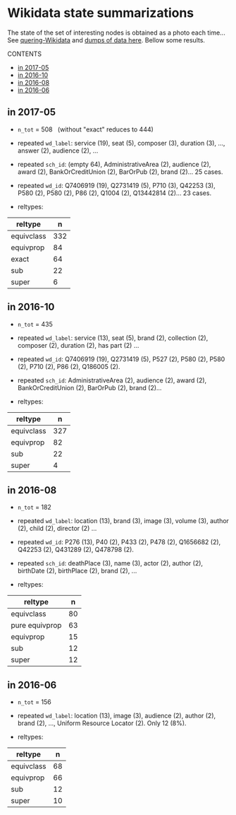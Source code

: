 
# Wikidata state summarizations
The state of the set of interesting nodes is obtained as a photo each time... See [quering-Wikidata](quering-Wikidata.md#summarizations) and [dumps of data here](../data). Bellow some results. 

CONTENTS

  - [in 2017-05](#in-2017-05)
  - [in 2016-10](#in-2016-10)
  - [in 2016-08](#in-2016-08)
  - [in 2016-06](#in-2016-06)

## in 2017-05

* `n_tot` = 508  &nbsp; (without "exact" reduces to 444)

* repeated `wd_label`: service (19), seat (5),  composer (3), duration (3), ..., answer (2), audience (2), ...

* repeated `sch_id`: (empty 64), AdministrativeArea (2), audience (2), award (2), BankOrCreditUnion (2), BarOrPub (2), brand (2)... 25 cases.

* repeated `wd_id`:  Q7406919 (19), Q2731419 (5), P710 (3), Q42253 (3), P580 (2), P580 (2), P86 (2), Q1004 (2), Q13442814 (2)... 23 cases.

*  reltypes:

| reltype | n |
| --- | --- |
| equivclass | 332 |
| equivprop  |  84 |
| exact      |  64 |
| sub        |  22 |
| super      |   6 |

##  in 2016-10
* `n_tot` = 435

* repeated `wd_label`: service (13), seat (5), brand (2), collection (2), composer (2), duration (2), has part (2) ...

* repeated `wd_id`:  Q7406919 (19), Q2731419 (5), P527 (2), P580 (2), P580 (2), P710 (2), P86 (2), Q186005 (2).

* repeated `sch_id`: AdministrativeArea (2), audience (2), award (2), BankOrCreditUnion (2), BarOrPub (2), brand (2)...

*  reltypes:

| reltype | n |
| --- | --- |
| equivclass | 327 |
| equivprop | 82 |
| sub | 22 |
| super | 4 |

##  in 2016-08

* `n_tot` = 182

* repeated `wd_label`: location (13), brand (3), image (3), volume (3), author (2), child (2), director (2) ...

* repeated `wd_id`:  P276 (13), P40 (2), P433 (2), P478 (2), Q1656682 (2), Q42253 (2), Q431289 (2), Q478798 (2).

* repeated `sch_id`: deathPlace (3), name (3), actor (2), author (2), birthDate (2), birthPlace (2), brand (2), ...

*  reltypes:

|  reltype   | n  |
|------------|----|
equivclass | 80
pure equivprop | 63
equivprop  | 15
sub        | 12
super      | 12

##  in 2016-06

* `n_tot` = 156

* repeated `wd_label`: location (13), image (3), audience (2), author (2), brand (2), ..., Uniform Resource Locator (2). Only 12 (8%).

*  reltypes:

|  reltype   | n  |
|------------|----|
equivclass | 68
equivprop  | 66
sub        | 12
super      | 10
